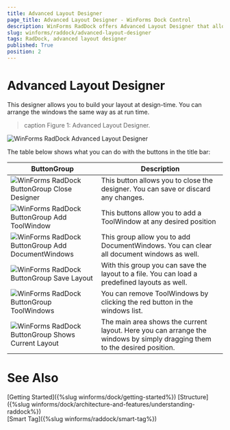 ```yaml
---
title: Advanced Layout Designer
page_title: Advanced Layout Designer - WinForms Dock Control
description: WinForms RadDock offers Advanced Layout Designer that allows you to build your layout at design-time.
slug: winforms/raddock/advanced-layout-designer
tags: RadDock, advanced layout designer 
published: True
position: 2
---
```


# Advanced Layout Designer

This designer allows you to build your layout at design-time. You can arrange the windows the same way as at run time.

>caption Figure 1: Advanced Layout Designer.

![WinForms RadDock Advanced Layout Designer](images/raddock-advanced-layout-designer001.png)  


The table below shows what you can do with the buttons in the title bar:

| ButtonGroup | Description |
| ---- | ---- |
|![WinForms RadDock ButtonGroup Close Designer](images/raddock-advanced-layout-designer002.png)| This button allows you to close the designer. You can save or discard any changes.|
|![WinForms RadDock ButtonGroup Add ToolWindow](images/raddock-advanced-layout-designer003.png)| This buttons allow you to add a ToolWindow at any desired position|
|![WinForms RadDock ButtonGroup Add DocumentWindows](images/raddock-advanced-layout-designer004.png)| This group allow you to add DocumentWindows. You can clear all document windows as well.|
|![WinForms RadDock ButtonGroup Save Layout](images/raddock-advanced-layout-designer005.png) | With this group you can save the layout to a file. You can load a predefined layouts as well.|
|![WinForms RadDock ButtonGroup ToolWindows](images/raddock-advanced-layout-designer006.png)| You can remove ToolWindows by clicking the red button in the windows list.|
|![WinForms RadDock ButtonGroup Shows Current Layout](images/raddock-advanced-layout-designer007.png) | The main area shows the current layout. Here you can arrange the windows by simply dragging them to the desired position. | 

# See Also

[Getting Started]({%slug winforms/dock/getting-started%})
[Structure]({%slug winforms/dock/architecture-and-features/understanding-raddock%})     
[Smart Tag]({%slug winforms/raddock/smart-tag%})
